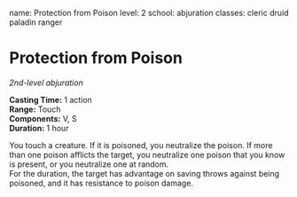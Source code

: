 name: Protection from Poison level: 2 school: abjuration classes: cleric druid paladin ranger

# Protection from Poison
_2nd-level abjuration_

**Casting Time:** 1 action    
**Range:** Touch    
**Components:** V, S   
**Duration:** 1 hour

You touch a creature. If it is poisoned, you neutralize the poison. If more than one poison afflicts the target, you neutralize one poison that you know is present, or you neutralize one at random.    
For the duration, the target has advantage on saving throws against being poisoned, and it has resistance to poison damage. 